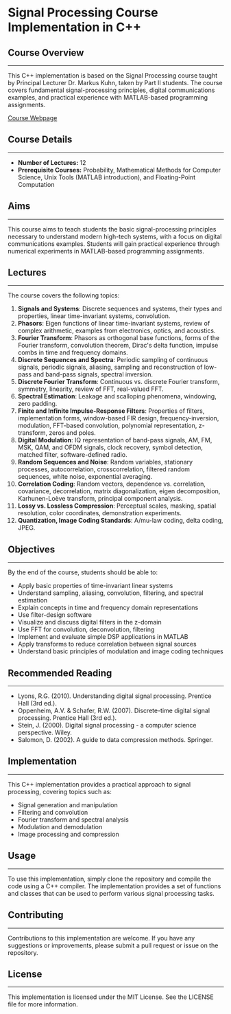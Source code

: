 # Signal Processing Course Implementation in C++

## Course Overview
---------------

This C++ implementation is based on the Signal Processing course taught by Principal Lecturer Dr. Markus Kuhn, taken by Part II students. The course covers fundamental signal-processing principles, digital communications examples, and practical experience with MATLAB-based programming assignments.

[Course Webpage](https://www.cl.cam.ac.uk/teaching/2223/DSP/)

## Course Details
----------------

* **Number of Lectures:** 12
* **Prerequisite Courses:** Probability, Mathematical Methods for Computer Science, Unix Tools (MATLAB introduction), and Floating-Point Computation

## Aims
-----

This course aims to teach students the basic signal-processing principles necessary to understand modern high-tech systems, with a focus on digital communications examples. Students will gain practical experience through numerical experiments in MATLAB-based programming assignments.

## Lectures
----------

The course covers the following topics:

1. **Signals and Systems**: Discrete sequences and systems, their types and properties, linear time-invariant systems, convolution.
2. **Phasors**: Eigen functions of linear time-invariant systems, review of complex arithmetic, examples from electronics, optics, and acoustics.
3. **Fourier Transform**: Phasors as orthogonal base functions, forms of the Fourier transform, convolution theorem, Dirac's delta function, impulse combs in time and frequency domains.
4. **Discrete Sequences and Spectra**: Periodic sampling of continuous signals, periodic signals, aliasing, sampling and reconstruction of low-pass and band-pass signals, spectral inversion.
5. **Discrete Fourier Transform**: Continuous vs. discrete Fourier transform, symmetry, linearity, review of FFT, real-valued FFT.
6. **Spectral Estimation**: Leakage and scalloping phenomena, windowing, zero padding.
7. **Finite and Infinite Impulse-Response Filters**: Properties of filters, implementation forms, window-based FIR design, frequency-inversion, modulation, FFT-based convolution, polynomial representation, z-transform, zeros and poles.
8. **Digital Modulation**: IQ representation of band-pass signals, AM, FM, MSK, QAM, and OFDM signals, clock recovery, symbol detection, matched filter, software-defined radio.
9. **Random Sequences and Noise**: Random variables, stationary processes, autocorrelation, crosscorrelation, filtered random sequences, white noise, exponential averaging.
10. **Correlation Coding**: Random vectors, dependence vs. correlation, covariance, decorrelation, matrix diagonalization, eigen decomposition, Karhunen-Loève transform, principal component analysis.
11. **Lossy vs. Lossless Compression**: Perceptual scales, masking, spatial resolution, color coordinates, demonstration experiments.
12. **Quantization, Image Coding Standards**: A/mu-law coding, delta coding, JPEG.

## Objectives
------------

By the end of the course, students should be able to:

* Apply basic properties of time-invariant linear systems
* Understand sampling, aliasing, convolution, filtering, and spectral estimation
* Explain concepts in time and frequency domain representations
* Use filter-design software
* Visualize and discuss digital filters in the z-domain
* Use FFT for convolution, deconvolution, filtering
* Implement and evaluate simple DSP applications in MATLAB
* Apply transforms to reduce correlation between signal sources
* Understand basic principles of modulation and image coding techniques

## Recommended Reading
---------------------

* Lyons, R.G. (2010). Understanding digital signal processing. Prentice Hall (3rd ed.).
* Oppenheim, A.V. & Schafer, R.W. (2007). Discrete-time digital signal processing. Prentice Hall (3rd ed.).
* Stein, J. (2000). Digital signal processing - a computer science perspective. Wiley.
* Salomon, D. (2002). A guide to data compression methods. Springer.

## Implementation
---------------

This C++ implementation provides a practical approach to signal processing, covering topics such as:

* Signal generation and manipulation
* Filtering and convolution
* Fourier transform and spectral analysis
* Modulation and demodulation
* Image processing and compression

## Usage
-----

To use this implementation, simply clone the repository and compile the code using a C++ compiler. The implementation provides a set of functions and classes that can be used to perform various signal processing tasks.

## Contributing
------------

Contributions to this implementation are welcome. If you have any suggestions or improvements, please submit a pull request or issue on the repository.

## License
-------

This implementation is licensed under the MIT License. See the LICENSE file for more information.